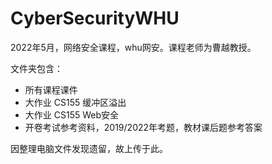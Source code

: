 # CyberSecurityWHU

2022年5月，网络安全课程，whu网安。课程老师为曹越教授。




文件夹包含：
* 所有课程课件
* 大作业 CS155 缓冲区溢出 
* 大作业 CS155 Web安全
* 开卷考试参考资料，2019/2022年考题，教材课后题参考答案




因整理电脑文件发现遗留，故上传于此。